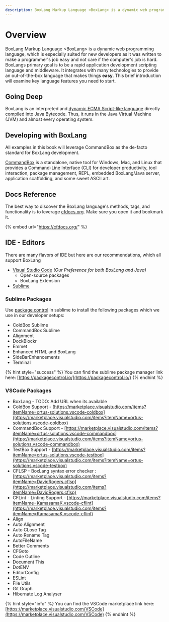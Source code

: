 ```yaml
---
description: BoxLang Markup Language <BoxLang> is a dynamic web programming language.
---
```


# Overview

BoxLang Markup Language \<BoxLang> is a dynamic web programming language, which is especially suited for new developers as it was written to make a programmer's job easy and not care if the computer's job is hard. BoxLangs primary goal is to be a rapid application development scripting language and middleware. It integrates with many technologies to provide an out-of-the-box language that makes things **easy**. This brief introduction will examine key language features you need to start.

## Going Deep

BoxLang is an interpreted and [dynamic ECMA Script-like language](https://en.wikipedia.org/wiki/Dynamic\_programming\_language) directly compiled into Java Bytecode. Thus, it runs in the Java Virtual Machine (JVM) and almost every operating system.

## Developing with BoxLang

All examples in this book will leverage CommandBox as the de-facto standard for BoxLang development.

[CommandBox](https://www.ortussolutions.com/products/commandbox) is a standalone, native tool for Windows, Mac, and Linux that provides a Command-Line Interface (CLI) for developer productivity, tool interaction, package management, REPL, embedded BoxLang/Java server, application scaffolding, and some sweet ASCII art.

## Docs Reference

The best way to discover the BoxLang language's methods, tags, and functionality is to leverage [cfdocs.org](https://cfdocs.org/). Make sure you open it and bookmark it.

{% embed url="https://cfdocs.org/" %}

## IDE - Editors

There are many flavors of IDE but here are our recommendations, which all support BoxLang

* [Visual Studio Code](https://code.visualstudio.com/) _(Our Preference for both BoxLang and Java)_
  * Open-source packages
  * BoxLang Extension
* [Sublime](https://www.sublimetext.com/3)

### **Sublime Packages**

Use [package control](https://packagecontrol.io/) in sublime to install the following packages which we use in our developer setups:

* ColdBox Sublime
* CommandBox Sublime
* Alignment
* DockBlockr
* Emmet
* Enhanced HTML and BoxLang
* SideBarEnhancements
* Terminal

{% hint style="success" %}
You can find the sublime package manager link here: [https://packagecontrol.io/](https://packagecontrol.io/)
{% endhint %}

### **VSCode Packages**

* BoxLang - TODO: Add URL when its available
* ColdBox Support - [https://marketplace.visualstudio.com/items?itemName=ortus-solutions.vscode-coldbox](https://marketplace.visualstudio.com/items?itemName=ortus-solutions.vscode-coldbox)
* CommandBox Support - [https://marketplace.visualstudio.com/items?itemName=ortus-solutions.vscode-commandbox](https://marketplace.visualstudio.com/items?itemName=ortus-solutions.vscode-commandbox)
* TestBox Support - [https://marketplace.visualstudio.com/items?itemName=ortus-solutions.vscode-testbox](https://marketplace.visualstudio.com/items?itemName=ortus-solutions.vscode-testbox)
* CFLSP - BoxLang syntax error checker : [https://marketplace.visualstudio.com/items?itemName=DavidRogers.cflsp](https://marketplace.visualstudio.com/items?itemName=DavidRogers.cflsp)
* CFLint - Linting Support - [https://marketplace.visualstudio.com/items?itemName=KamasamaK.vscode-cflint](https://marketplace.visualstudio.com/items?itemName=KamasamaK.vscode-cflint)
* Align
* Auto Alignment
* Auto CLose Tag
* Auto Rename Tag
* AutoFileName
* Better Comments
* CFGoto
* Code Outline
* Document This
* DotENV
* EditorConfig
* ESLint
* File Utils
* Git Graph
* Hibernate Log Analyser

{% hint style="info" %}
You can find the VSCode marketplace link here: [https://marketplace.visualstudio.com/VSCode](https://marketplace.visualstudio.com/VSCode)
{% endhint %}
